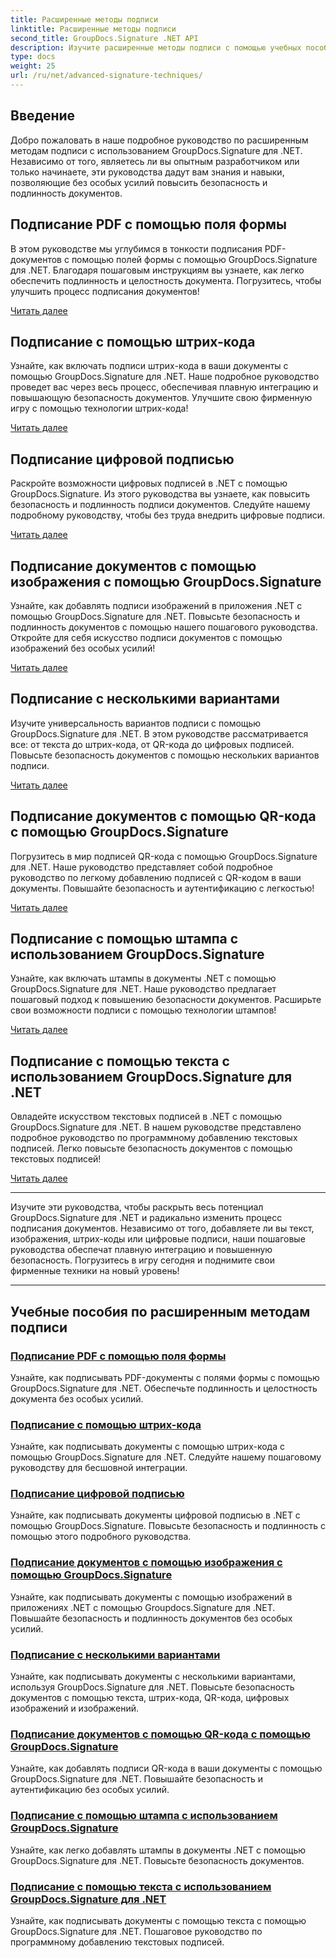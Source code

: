 ```yaml
---
title: Расширенные методы подписи
linktitle: Расширенные методы подписи
second_title: GroupDocs.Signature .NET API
description: Изучите расширенные методы подписи с помощью учебных пособий GroupDocs.Signature for .NET. Легко подписывайте PDF-файлы, изображения и документы с помощью штрих-кода, цифрового кода и т. д.
type: docs
weight: 25
url: /ru/net/advanced-signature-techniques/
---
```

## Введение

Добро пожаловать в наше подробное руководство по расширенным методам подписи с использованием GroupDocs.Signature для .NET. Независимо от того, являетесь ли вы опытным разработчиком или только начинаете, эти руководства дадут вам знания и навыки, позволяющие без особых усилий повысить безопасность и подлинность документов.

## Подписание PDF с помощью поля формы

В этом руководстве мы углубимся в тонкости подписания PDF-документов с помощью полей формы с помощью GroupDocs.Signature для .NET. Благодаря пошаговым инструкциям вы узнаете, как легко обеспечить подлинность и целостность документа. Погрузитесь, чтобы улучшить процесс подписания документов!

[Читать далее](./sign-pdf-form-field/)

## Подписание с помощью штрих-кода

Узнайте, как включать подписи штрих-кода в ваши документы с помощью GroupDocs.Signature для .NET. Наше подробное руководство проведет вас через весь процесс, обеспечивая плавную интеграцию и повышающую безопасность документов. Улучшите свою фирменную игру с помощью технологии штрих-кода!

[Читать далее](./sign-with-barcode/)

## Подписание цифровой подписью

Раскройте возможности цифровых подписей в .NET с помощью GroupDocs.Signature. Из этого руководства вы узнаете, как повысить безопасность и подлинность подписи документов. Следуйте нашему подробному руководству, чтобы без труда внедрить цифровые подписи.

[Читать далее](./sign-with-digital/)

## Подписание документов с помощью изображения с помощью GroupDocs.Signature

Узнайте, как добавлять подписи изображений в приложения .NET с помощью GroupDocs.Signature для .NET. Повысьте безопасность и подлинность документов с помощью нашего пошагового руководства. Откройте для себя искусство подписи документов с помощью изображений без особых усилий!

[Читать далее](./sign-with-image/)

## Подписание с несколькими вариантами

Изучите универсальность вариантов подписи с помощью GroupDocs.Signature для .NET. В этом руководстве рассматривается все: от текста до штрих-кода, от QR-кода до цифровых подписей. Повысьте безопасность документов с помощью нескольких вариантов подписи.

[Читать далее](./sign-with-multiple-options/)

## Подписание документов с помощью QR-кода с помощью GroupDocs.Signature

Погрузитесь в мир подписей QR-кода с помощью GroupDocs.Signature для .NET. Наше руководство представляет собой подробное руководство по легкому добавлению подписей с QR-кодом в ваши документы. Повышайте безопасность и аутентификацию с легкостью!

[Читать далее](./sign-with-qr-code/)

## Подписание с помощью штампа с использованием GroupDocs.Signature

Узнайте, как включать штампы в документы .NET с помощью GroupDocs.Signature для .NET. Наше руководство предлагает пошаговый подход к повышению безопасности документов. Расширьте свои возможности подписи с помощью технологии штампов!

[Читать далее](./sign-with-stamp/)

## Подписание с помощью текста с использованием GroupDocs.Signature для .NET

Овладейте искусством текстовых подписей в .NET с помощью GroupDocs.Signature для .NET. В нашем руководстве представлено подробное руководство по программному добавлению текстовых подписей. Легко повысьте безопасность документов с помощью текстовых подписей!

[Читать далее](./sign-with-text/)

---

Изучите эти руководства, чтобы раскрыть весь потенциал GroupDocs.Signature для .NET и радикально изменить процесс подписания документов. Независимо от того, добавляете ли вы текст, изображения, штрих-коды или цифровые подписи, наши пошаговые руководства обеспечат плавную интеграцию и повышенную безопасность. Погрузитесь в игру сегодня и поднимите свои фирменные техники на новый уровень!

---

## Учебные пособия по расширенным методам подписи
### [Подписание PDF с помощью поля формы](./sign-pdf-form-field/)
Узнайте, как подписывать PDF-документы с полями формы с помощью GroupDocs.Signature для .NET. Обеспечьте подлинность и целостность документа без особых усилий.
### [Подписание с помощью штрих-кода](./sign-with-barcode/)
Узнайте, как подписывать документы с помощью штрих-кода с помощью GroupDocs.Signature для .NET. Следуйте нашему пошаговому руководству для бесшовной интеграции.
### [Подписание цифровой подписью](./sign-with-digital/)
Узнайте, как подписывать документы цифровой подписью в .NET с помощью GroupDocs.Signature. Повысьте безопасность и подлинность с помощью этого подробного руководства.
### [Подписание документов с помощью изображения с помощью GroupDocs.Signature](./sign-with-image/)
Узнайте, как подписывать документы с помощью изображений в приложениях .NET с помощью Groupdocs.Signature для .NET. Повышайте безопасность и подлинность документов без особых усилий.
### [Подписание с несколькими вариантами](./sign-with-multiple-options/)
Узнайте, как подписывать документы с несколькими вариантами, используя GroupDocs.Signature для .NET. Повысьте безопасность документов с помощью текста, штрих-кода, QR-кода, цифровых изображений и изображений.
### [Подписание документов с помощью QR-кода с помощью GroupDocs.Signature](./sign-with-qr-code/)
Узнайте, как добавлять подписи QR-кода в ваши документы с помощью GroupDocs.Signature для .NET. Повышайте безопасность и аутентификацию без особых усилий.
### [Подписание с помощью штампа с использованием GroupDocs.Signature](./sign-with-stamp/)
Узнайте, как легко добавлять штампы в документы .NET с помощью GroupDocs.Signature для .NET. Повысьте безопасность документов.
### [Подписание с помощью текста с использованием GroupDocs.Signature для .NET](./sign-with-text/)
Узнайте, как подписывать документы с помощью текста с помощью GroupDocs.Signature для .NET. Пошаговое руководство по программному добавлению текстовых подписей.